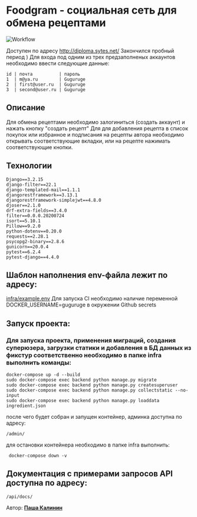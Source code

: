 # Foodgram - социальная сеть для обмена рецептами

![Workflow](https://github.com/Pavelkalininn/foodgram-project-react/actions/workflows/main.yml/badge.svg)

Доступен по адресу http://diploma.sytes.net/ Закончился пробный период )
Для входа под одним из трех предзаполненых аккаунтов необходимо ввести следующие данные:

    id | почта          | пароль
    1  | m@ya.ru        | Guguruge 
    2  | first@user.ru  | Guguruge
    3  | second@user.ru | Guguruge

## Описание

Для обмена рецептами необходимо залогиниться (создать аккаунт) и нажать кнопку "создать рецепт"
Для для добавления рецепта в список покупок или избранное и подписания на рецепты
автора необходимо открывать соответствующие вкладки, или на рецепте нажимать
соответствующие кнопки.

## Технологии

    Django==3.2.15
    django-filter==22.1
    django-templated-mail==1.1.1
    djangorestframework==3.13.1
    djangorestframework-simplejwt==4.8.0
    djoser==2.1.0
    drf-extra-fields==3.4.0
    filter==0.0.0.20200724
    isort==5.10.1
    Pillow==9.2.0
    python-dotenv==0.20.0
    requests==2.28.1
    psycopg2-binary==2.8.6
    gunicorn==20.0.4
    pytest==6.2.4
    pytest-django==4.4.0

## Шаблон наполнения env-файла лежит по адресу: 

[infra/example.env](./infra/example.env)
Для запуска CI необходимо наличие переменной DOCKER_USERNAME=guguruge в окружении Github secrets

## Запуск проекта:

### Для запуска проекта, применения миграций, создания суперюзера, загрузки статики и добавления в БД данных из фикстур соответственно необходимо в папке infra выполнить команды:
    
    docker-compose up -d --build
    sudo docker-compose exec backend python manage.py migrate
    sudo docker-compose exec backend python manage.py createsuperuser
    sudo docker-compose exec backend python manage.py collectstatic --no-input
    sudo docker-compose exec backend python manage.py loaddata ingredient.json

после чего будет собран и запущен контейнер, админка доступна по адресу:  

    /admin/


для остановки контейнера необходимо в папке infra выполнить:

     docker-compose down -v


## Документация с примерами запросов API доступна по адресу:

    /api/docs/


Автор: [__Паша Калинин__](https://github.com/Pavelkalininn)
